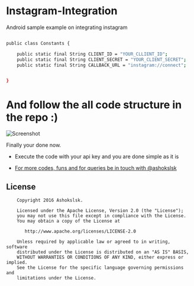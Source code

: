 # Instagram-Integration
Android sample example on integrating instagram

```sh

public class Constants {

    public static final String CLIENT_ID = "YOUR_CLLIENT_ID";
    public static final String CLIENT_SECRET = "YOUR_CLIENT_SECRET";
    public static final String CALLBACK_URL = "instagram://connect";


}

```

# And follow the all code structure in the repo :) 

![Screenshot](https://github.com/ashokslsk/Instagram-Integration/blob/master/screens/dialog.png)


Finally your done now.

- Execute the code with your api key and you are done simple as it is 

* [For more codes, funs and for queries be in touch with @ashokslsk ](https://github.com/ashokslsk)


## License

```
    Copyright 2016 Ashokslsk.

    Licensed under the Apache License, Version 2.0 (the "License");
    you may not use this file except in compliance with the License.
    You may obtain a copy of the License at

       http://www.apache.org/licenses/LICENSE-2.0

    Unless required by applicable law or agreed to in writing, software
    distributed under the License is distributed on an "AS IS" BASIS,
    WITHOUT WARRANTIES OR CONDITIONS OF ANY KIND, either express or implied.
    See the License for the specific language governing permissions and
    limitations under the License.
```

